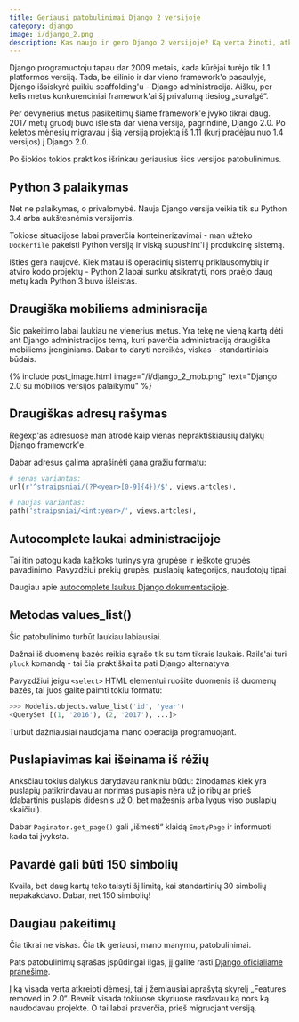 ```yaml
---
title: Geriausi patobulinimai Django 2 versijoje
category: django
image: i/django_2.png
description: Kas naujo ir gero Django 2 versijoje? Ką verta žinoti, atkreipti dėmesį ir kas gali būti labai naudinga. Pavyzdžiai iš praktinių patyrimų.
---
```


Django programuotoju tapau dar 2009 metais, kada kūrėjai turėjo tik 1.1 platformos versiją. Tada, be eilinio ir dar vieno framework'o pasaulyje, Django išsiskyrė puikiu scaffolding'u - Django administracija. Aišku, per kelis metus konkurenciniai framework'ai šį privalumą tiesiog „suvalgė“.

Per devynerius metus pasikeitimų šiame framework'e įvyko tikrai daug. 2017 metų gruodį buvo išleista dar viena versija, pagrindinė, Django 2.0. Po keletos mėnesių migravau į šią versiją projektą iš 1.11 (kurį pradėjau nuo 1.4 versijos) į Django 2.0.

Po šiokios tokios praktikos išrinkau geriausius šios versijos patobulinimus.

## Python 3 palaikymas

Net ne palaikymas, o privalomybė. Nauja Django versija veikia tik su Python 3.4 arba aukštesnėmis versijomis.

Tokiose situacijose labai praverčia konteinerizavimai - man užteko `Dockerfile` pakeisti Python versiją ir viską supushint'i į produkcinę sistemą.

Išties gera naujovė. Kiek matau iš operacinių sistemų priklausomybių ir atviro kodo projektų - Python 2 labai sunku atsikratyti, nors praėjo daug metų kada Python 3 buvo išleistas.

## Draugiška mobiliems adminisracija

Šio pakeitimo labai laukiau ne vienerius metus. Yra tekę ne vieną kartą dėti ant Django administracijos temą, kuri paverčia administraciją draugiška mobiliems įrenginiams. Dabar to daryti nereikės, viskas - standartiniais būdais.

{% include post_image.html image="/i/django_2_mob.png" text="Django 2.0 su mobilios versijos palaikymu" %}

## Draugiškas adresų rašymas

Regexp'as adresuose man atrodė kaip vienas nepraktiškiausių dalykų Django framework'e.

Dabar adresus galima aprašinėti gana gražiu formatu:

```python
# senas variantas:
url(r'^straipsniai/(?P<year>[0-9]{4})/$', views.artcles),

# naujas variantas:
path('straipsniai/<int:year>/', views.artcles),
```

## Autocomplete laukai administracijoje

Tai itin patogu kada kažkoks turinys yra grupėse ir ieškote grupės pavadinimo. Pavyzdžiui prekių grupės, puslapių kategorijos, naudotojų tipai.

Daugiau apie [autocomplete laukus Django dokumentacijoje](https://docs.djangoproject.com/en/2.0/ref/contrib/admin/#django.contrib.admin.ModelAdmin.autocomplete_fields).

## Metodas values_list()

Šio patobulinimo turbūt laukiau labiausiai.

Dažnai iš duomenų bazės reikia sąrašo tik su tam tikrais laukais. Rails'ai turi `pluck` komandą - tai čia praktiškai ta pati Django alternatyva.

Pavyzdžiui jeigu `<select>` HTML elementui ruošite duomenis iš duomenų bazės, tai juos galite paimti tokiu formatu:

```python
>>> Modelis.objects.value_list('id', 'year')
<QuerySet [(1, '2016'), (2, '2017'), ...]>
```

Turbūt dažniausiai naudojama mano operacija programuojant.

## Puslapiavimas kai išeinama iš rėžių

Anksčiau tokius dalykus darydavau rankiniu būdu: žinodamas kiek yra puslapių patikrindavau ar norimas puslapis nėra už jo ribų ar prieš (dabartinis puslapis didesnis už 0, bet mažesnis arba lygus viso puslapių skaičiui).

Dabar `Paginator.get_page()` gali „išmesti“ klaidą `EmptyPage` ir informuoti kada tai įvyksta.

## Pavardė gali būti 150 simbolių

Kvaila, bet daug kartų teko taisyti šį limitą, kai standartinių 30 simbolių nepakakdavo. Dabar, net 150 simbolių!

## Daugiau pakeitimų

Čia tikrai ne viskas. Čia tik geriausi, mano manymu, patobulinimai.

Pats patobulinimų sąrašas įspūdingai ilgas, jį galite rasti [Django oficialiame pranešime](https://docs.djangoproject.com/en/2.0/releases/2.0/).

Į ką visada verta atkreipti dėmesį, tai į žemiausiai aprašytą skyrelį „Features removed in 2.0“. Beveik visada tokiuose skyriuose rasdavau ką nors ką naudodavau projekte. O tai labai praverčia, prieš migruojant versiją.
